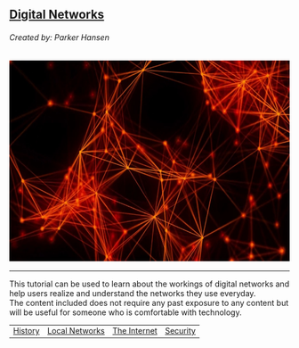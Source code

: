 ## <u>Digital Networks</u>
###### Created by: Parker Hansen
<p align="center"><img src="Network.jpg" height="360" width="640"></p>

---

This tutorial can be used to learn about the workings of digital networks and help users realize and understand the networks they use everyday.
<br>The content included does not require any past exposure to any content but will be useful for someone who is comfortable with technology.

<table>
  <tr>
    <td>
      <a href="History.md">History</a>
    </td>
    <td>
      <a href="Local.md">Local Networks</a>
    </td>
    <td>
      <a href="Internet.md">The Internet</a>
    </td>
    <td>
      <a href="Security.md">Security</a>
    </td>
  </tr>
</table>
